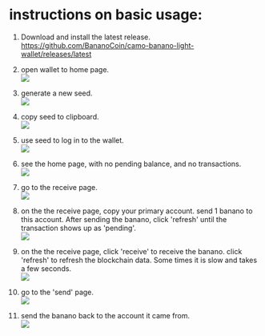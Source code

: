 # instructions on basic usage:

1. Download and install the latest release.  
   https://github.com/BananoCoin/camo-banano-light-wallet/releases/latest

2. open wallet to home page.  
   ![](https://imgur.com/XJ5bXGm.png)

3. generate a new seed.  
   ![](https://imgur.com/6n7mDey.png)

4. copy seed to clipboard.  
   ![](https://imgur.com/AhgAsA1.png)

5. use seed to log in to the wallet.  
   ![](https://imgur.com/6evbCmN.png)

6. see the home page, with no pending balance, and no transactions.  
   ![](https://imgur.com/PrQ8onA.png)

7. go to the receive page.  
   ![](https://imgur.com/IEUPMZV.png)

8. on the the receive page, copy your primary account. send 1 banano to this account. After sending the banano, click 'refresh' until the transaction shows up as 'pending'.  
   ![](https://imgur.com/ZGXatHe.png)

9. on the the receive page, click 'receive' to receive the banano. click 'refresh' to refresh the blockchain data. Some times it is slow and takes a few seconds.  
   ![](https://imgur.com/1VQB1Hp.png)

10. go to the 'send' page.  
    ![](https://imgur.com/mZVA3aP.png)

11. send the banano back to the account it came from.  
    ![](https://imgur.com/opXFyaR.png)
